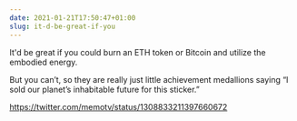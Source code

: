 ```yaml
---
date: 2021-01-21T17:50:47+01:00
slug: it-d-be-great-if-you
---
```

It'd be great if you could burn an ETH token or Bitcoin and utilize the embodied energy.

But you can’t, so they are really just little achievement medallions saying “I sold our planet’s inhabitable future for this sticker.”

https://twitter.com/memotv/status/1308833211397660672


